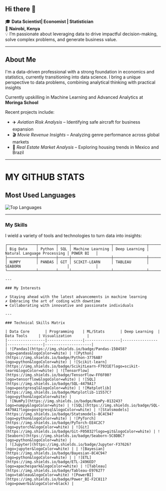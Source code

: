 ## Hi there 👋
🎓 **Data Scientist| Economist | Statistician**  
📍 **Nairobi, Kenya**  
💡 I’m passionate about leveraging data to drive impactful decision-making, solve complex problems, and generate business value.  

---

## About Me

I'm a data-driven professional with a strong foundation in economics and statistics, currently transitioning into data science. I bring a unique perspective to data problems, combining analytical thinking with practical insights

Currently upskilling in Machine Learning and Advanced Analytics at **Moringa School**  

Recent projects include:
- ✈️ *Aviation Risk Analysis* – Identifying safe aircraft for business expansion  
- 🎬 *Movie Revenue Insights* – Analyzing genre performance across global markets  
- 🏡 *Real Estate Market Analysis* – Exploring housing trends in Mexico and Brazil  

---

# MY GITHUB STATS

## Most Used Languages

![Top Languages](https://github-readme-stats.vercel.app/api/top-langs/?username=Harriet-ngomo&layout=compact&hide=html,css,cython,c&langs_count=6&theme=merko)

---

### My Skills

I wield a variety of tools and technologies to turn data into insights:

  ```text
┌─────────────┬────────┬─────┬──────────────────┬───────────────┬──────────────────────────────┬────────────┐
│ Big Data    │ Python │ SQL │ Machine Learning │ Deep Learning │ Natural Language Processing │ POWER BI   │
├─────────────┼────────┼─────┼──────────────────┼───────────────┼──────────────────────────────┼────────────┤
│ NUMPY       │ PANDAS │ GIT │ SCIKIT-LEARN     │ TABLEAU       │ SEABORN                     │            │
└─────────────┴────────┴─────┴──────────────────┴───────────────┴──────────────────────────────┴────────────┘

---

### My Interests

✗ Staying ahead with the latest advancements in machine learning  
✗ Embracing the art of coding with downtime  
❤️ Collaborating with innovative and passionate individuals  

---

### Technical Skills Matrix 

| Data Core       | Programming    | ML/Stats       | Deep Learning  | Data Tools     | Visualization       |
|-----------------|----------------|----------------|----------------|----------------|---------------------|
| ![Pandas](https://img.shields.io/badge/Pandas-150458?logo=pandas&logoColor=white) | ![Python](https://img.shields.io/badge/Python-3776AB?logo=python&logoColor=white) | ![Scikit-learn](https://img.shields.io/badge/ScikitLearn-F7931E?logo=scikit-learn&logoColor=white) | ![TensorFlow](https://img.shields.io/badge/TensorFlow-FF6F00?logo=tensorflow&logoColor=white) | ![SQL](https://img.shields.io/badge/SQL-4479A1?logo=postgresql&logoColor=white) | ![Matplotlib](https://img.shields.io/badge/Matplotlib-11557C?logo=python&logoColor=white) |
| ![NumPy](https://img.shields.io/badge/NumPy-013243?logo=numpy&logoColor=white) | ![SQL](https://img.shields.io/badge/SQL-4479A1?logo=postgresql&logoColor=white) | ![Statsmodels](https://img.shields.io/badge/Statsmodels-8C4C94?logo=python&logoColor=white) | ![PyTorch](https://img.shields.io/badge/PyTorch-EE4C2C?logo=pytorch&logoColor=white) | ![Git](https://img.shields.io/badge/Git-F05032?logo=git&logoColor=white) | ![Seaborn](https://img.shields.io/badge/Seaborn-5C8DBC?logo=python&logoColor=white) |
| ![Jupyter](https://img.shields.io/badge/Jupyter-F37626?logo=jupyter&logoColor=white) | | ![Bayesian](https://img.shields.io/badge/Bayesian-8C4C94?logo=python&logoColor=white) | | ![ETL](https://img.shields.io/badge/ETL-2496ED?logo=apachespark&logoColor=white) | ![Tableau](https://img.shields.io/badge/Tableau-E97627?logo=tableau&logoColor=white) ![PowerBI](https://img.shields.io/badge/Power_BI-F2C811?logo=powerbi&logoColor=black) |
